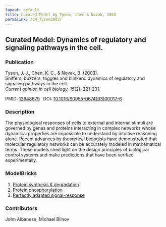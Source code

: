 ```yaml
---
layout: default
title: Curated Model by Tyson, Chen & Novak, 2003
permalink: /CM_Tyson2003/
---
```

## Curated Model: Dynamics of regulatory and signaling pathways in the cell.

### Publication 

Tyson, J. J., Chen, K. C., & Novak, B. (2003). <br />
Sniffers, buzzers, toggles and blinkers: dynamics of regulatory and signaling pathways in the cell. <br />
<i>Current opinion in cell biology, 15</i>(2), 221-231.

 PMID: <a href="https://www.ncbi.nlm.nih.gov/pubmed/12648679">12648679</a>&ensp; 
 DOI: <a href="https://doi.org/10.1016/S0955-0674(03)00017-6">10.1016/S0955-0674(03)00017-6</a><br />

### Description
The physiological responses of cells to external and internal stimuli are governed by genes and proteins interacting in complex networks whose dynamical properties are impossible to understand by intuitive reasoning alone. Recent advances by theoretical biologists have demonstrated that molecular regulatory networks can be accurately modeled in mathematical terms. These models shed light on the design principles of biological control systems and make predictions that have been verified experimentally.
 
### ModelBricks

<ol>
 <li> <a href="/MB_ProteinSynthesisDegradation/">Protein synthesis & degradation</a>
 </li>
 <li> <a href="/MB_ProteinPhosphorylation/">Protein phosphorylation</a>
 </li> 
 <li> <a href="/MB_PerfectlyAdapted/">Perfectly adapted signal-response</a>
 </li> 
</ol>  
  
  
### Contributors
John Albanese, Michael Blinov
 

